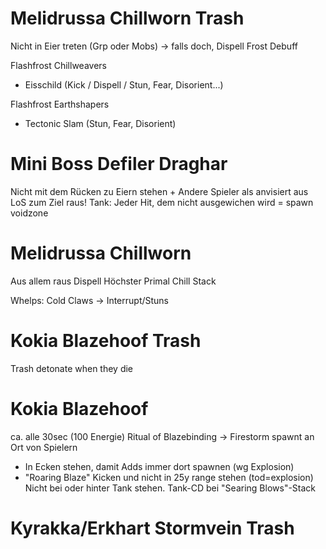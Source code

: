 # Melidrussa Chillworn Trash

Nicht in Eier treten (Grp oder Mobs)
-> falls doch, Dispell Frost Debuff

Flashfrost Chillweavers
- Eisschild (Kick / Dispell / Stun, Fear, Disorient...)

Flashfrost Earthshapers
- Tectonic Slam (Stun, Fear, Disorient)

# Mini Boss Defiler Draghar
Nicht mit dem Rücken zu Eiern stehen + Andere Spieler als anvisiert aus LoS zum Ziel raus!
Tank: Jeder Hit, dem nicht ausgewichen wird = spawn voidzone

# Melidrussa Chillworn
Aus allem raus
Dispell Höchster Primal Chill Stack 

Whelps:
Cold Claws -> Interrupt/Stuns



# Kokia Blazehoof Trash
Trash detonate when they die

# Kokia Blazehoof
ca. alle 30sec (100 Energie) Ritual of Blazebinding -> Firestorm spawnt an Ort von Spielern
- In Ecken stehen, damit Adds immer dort spawnen (wg Explosion)
- "Roaring Blaze" Kicken und nicht in 25y range stehen (tod=explosion)
Nicht bei oder hinter Tank stehen.
Tank-CD bei "Searing Blows"-Stack


# Kyrakka/Erkhart Stormvein Trash
